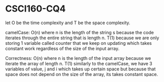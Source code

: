 # CSCI160-CQ4
let O be the time complexity and T be the space complexity. 

camelCase:  O(n) where n is the length of the string s because the code iterates through the entire string that is length n. 
            T(1) because we are only storing 1 variable called counter that we keep on updating which takes constant work regardless of the size of the input array. 

Correctness:  O(n) where n is the length of the input array because we iterate the array of length n. 
              T(1) similarly to the camelCase, we have 3 variables of value, j and i which takes up certain space but because that space does not depend on the size of the array, its takes constant space. 
              
                
              
          
